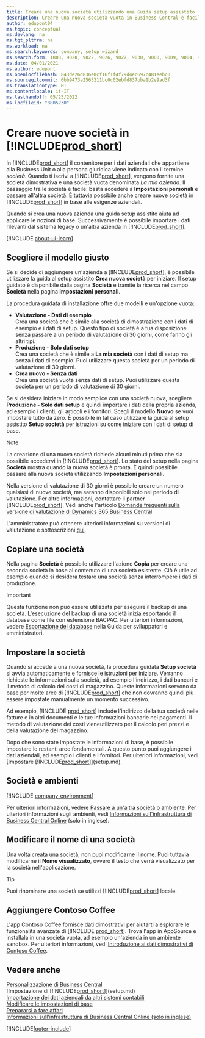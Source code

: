 ```yaml
---
title: Creare una nuova società utilizzando una Guida setup assistito
description: Creare una nuova società vuota in Business Central è facile. Una Guida setup assistito fornisce le istruzioni nei vari passaggi e consente di importare i dati aziendali esistenti.
author: edupont04
ms.topic: conceptual
ms.devlang: na
ms.tgt_pltfrm: na
ms.workload: na
ms.search.keywords: company, setup wizard
ms.search.form: 1803, 9020, 9022, 9026, 9027, 9030, 9000, 9009, 9004, 9005, 9024, 9006, 9007, 9010, 9016, 9017
ms.date: 04/01/2021
ms.author: edupont
ms.openlocfilehash: 843de26d836e8cf16f1f4f79d4ec697c481eebc0
ms.sourcegitcommit: 0bb9473a2563211bc0c02ebfd837bba1b2e9ad3f
ms.translationtype: HT
ms.contentlocale: it-IT
ms.lasthandoff: 05/25/2022
ms.locfileid: "8805230"
---
```

# <a name="create-new-companies-in-prod_short"></a>Creare nuove società in [!INCLUDE[prod_short](includes/prod_short.md)]

In [!INCLUDE[prod_short](includes/prod_short.md)] il contenitore per i dati aziendali che appartiene alla Business Unit o alla persona giuridica viene indicato con il termine *società*. Quando ti iscrivi a [!INCLUDE[prod_short](includes/prod_short.md)], vengono fornite una società dimostrativa e una società vuota denominata *La mia azienda*. Il passaggio tra le società è facile: basta accedere a **Impostazioni personali** e passare all'altra società. È tuttavia possibile anche creare nuove società in [!INCLUDE[prod_short](includes/prod_short.md)] in base alle esigenze aziendali.  

Quando si crea una nuova azienda una guida setup assistito aiuta ad applicare le nozioni di base. Successivamente è possibile importare i dati rilevanti dal sistema legacy o un'altra azienda in [!INCLUDE[prod_short](includes/prod_short.md)].  

[!INCLUDE [about-ui-learn](includes/about-ui-learn.md)]

## <a name="choose-the-right-template"></a>Scegliere il modello giusto

Se si decide di aggiungere un'azienda a [!INCLUDE[prod_short](includes/prod_short.md)], è possibile utilizzare la guida al setup assistito **Crea nuova società** per iniziare. Il setup guidato è disponibile dalla pagina **Società** e tramite la ricerca nel campo **Società** nella pagina **Impostazioni personali**.  

La procedura guidata di installazione offre due modelli e un'opzione vuota:

- **Valutazione - Dati di esempio**  
    Crea una società che è simile alla società di dimostrazione con i dati di esempio e i dati di setup. Questo tipo di società è a tua disposizione senza passare a un periodo di valutazione di 30 giorni, come fanno gli altri tipi.  
- **Produzione - Solo dati setup**  
    Crea una società che è simile a **La mia società** con i dati di setup ma senza i dati di esempio. Puoi utilizzare questa società per un periodo di valutazione di 30 giorni.  
- **Crea nuovo - Senza dati**  
    Crea una società vuota senza dati di setup. Puoi utilizzare questa società per un periodo di valutazione di 30 giorni.  

Se si desidera iniziare in modo semplice con una società nuova, scegliere **Produzione - Solo dati setup** e quindi importare i dati della propria azienda, ad esempio i clienti, gli articoli e i fornitori. Scegli il modello **Nuovo** se vuoi impostare tutto da zero. È possibile in tal caso utilizzare la guida al setup assistito **Setup società** per istruzioni su come iniziare con i dati di setup di base.  

> [!NOTE]  
> La creazione di una nuova società richiede alcuni minuti prima che sia possibile accedervi in [!INCLUDE[prod_short](includes/prod_short.md)]. Lo stato del setup nella pagina **Società** mostra quando la nuova società è pronta. È quindi possibile passare alla nuova società utilizzando **Impostazioni personali**.  

Nella versione di valutazione di 30 giorni è possibile creare un numero qualsiasi di nuove società, ma saranno disponibili solo nel periodo di valutazione. Per altre informazioni, contattare il partner [!INCLUDE[prod_short](includes/prod_short.md)]. Vedi anche l'articolo [Domande frequenti sulla versione di valutazione di Dynamics 365 Business Central](trial-faq.md).  

L'amministratore può ottenere ulteriori informazioni su versioni di valutazione e sottoscrizioni [qui](/dynamics365/business-central/dev-itpro/administration/trials-subscriptions).  

## <a name="copy-a-company"></a>Copiare una società

Nella pagina **Società** è possibile utilizzare l'azione **Copia** per creare una seconda società in base al contenuto di una società esistente. Ciò è utile ad esempio quando si desidera testare una società senza interrompere i dati di produzione.

> [!Important]
> Questa funzione non può essere utilizzata per eseguire il backup di una società. L'esecuzione del backup di una società inizia esportando il database come file con estensione BACPAC. Per ulteriori informazioni, vedere [Esportazione dei database](/dynamics365/business-central/dev-itpro/administration/tenant-admin-center-database-export) nella Guida per sviluppatori e amministratori.

## <a name="set-up-the-company"></a>Impostare la società

Quando si accede a una nuova società, la procedura guidata **Setup società** si avvia automaticamente e fornisce le istruzioni per iniziare. Verranno richieste le informazioni sulla società, ad esempio l'indirizzo, i dati bancari e il metodo di calcolo dei costi di magazzino. Queste informazioni servono da base per molte aree di [!INCLUDE[prod_short](includes/prod_short.md)] che non dovranno quindi più essere impostate manualmente un momento successivo.  

Ad esempio, [!INCLUDE [prod_short](includes/prod_short.md)] include l'indirizzo della tua società nelle fatture e in altri documenti e le tue informazioni bancarie nei pagamenti. Il metodo di valutazione dei costi vieneutilizzato per il calcolo peri prezzi e della valutazione del magazzino.  

Dopo che sono state impostate le informazioni di base, è possibile impostare le restanti aree fondamentali. A questo punto puoi aggiungere i dati aziendali, ad esempio i clienti e i fornitori. Per ulteriori informazioni, vedi [Impostare [!INCLUDE[prod_short](includes/prod_short.md)]](setup.md).  

## <a name="companies-and-environments"></a>Società e ambienti

[!INCLUDE [company_environment](includes/company_environment.md)]

Per ulteriori informazioni, vedere [Passare a un'altra società o ambiente](ui-organization-switch.md). Per ulteriori informazioni sugli ambienti, vedi [Informazioni sull'infrastruttura di Business Central Online](/dynamics365/business-central/dev-itpro/administration/tenant-environment-topology) (solo in inglese).  

## <a name="changing-a-companys-name"></a>Modificare il nome di una società

Una volta creata una società, non puoi modificarne il nome. Puoi tuttavia modificarne il **Nome visualizzato**, ovvero il testo che verrà visualizzato per la società nell'applicazione.  

> [!TIP]
> Puoi rinominare una società se utilizzi [!INCLUDE[prod_short](includes/prod_short.md)] locale.

## <a name="add-contoso-coffee"></a>Aggiungere Contoso Coffee

L'app Contoso Coffee fornisce dati dimostrativi per aiutarti a esplorare le funzionalità avanzate di [!INCLUDE [prod_short](includes/prod_short.md)]. Trova l'app in AppSource e installala in una società vuota, ad esempio un'azienda in un ambiente sandbox. Per ulteriori informazioni, vedi [Introduzione ai dati dimostrativi di Contoso Coffee](contoso-coffee/contoso-coffee-intro.md).  

## <a name="see-also"></a>Vedere anche

[Personalizzazione di Business Central](ui-customizing-overview.md)  
[Impostazione di [!INCLUDE[prod_short](includes/prod_short.md)]](setup.md)  
[Importazione dei dati aziendali da altri sistemi contabili](across-import-data-configuration-packages.md)  
[Modificare le impostazioni di base](ui-change-basic-settings.md)  
[Prepararsi a fare affari](ui-get-ready-business.md)  
[Informazioni sull'infrastruttura di Business Central Online (solo in inglese)](/dynamics365/business-central/dev-itpro/administration/tenant-environment-topology)  

[!INCLUDE[footer-include](includes/footer-banner.md)]